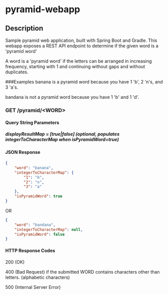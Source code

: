# pyramid-webapp

## Description
Sample pyramid web application, built with Spring Boot and Gradle. This webapp exposes a REST API endpoint to determine if the given word is a 'pyramid word' 

A word is a 'pyramid word' if the letters can be arranged in increasing frequency, starting with 1 and continuing without gaps and without duplicates.

###Examples
banana is a pyramid word because you have 1 'b', 2 'n's, and 3 'a's.

bandana is not a pyramid word because you have 1 'b' and 1 'd'.

### GET /pyramid/\<WORD\>

#### Query String Parameters
#####  displayResultMap = [true|false] (optional, populates integerToCharacterMap when isPyramidWord=true)

#### JSON Response

```json
{
    "word": "banana",
    "integerToCharacterMap": {
        "1": "b",
        "2": "n",
        "3": "a"
    },
    "isPyramidWord": true
}
```
OR

```json
{
    "word": "bandana",
    "integerToCharacterMap": null,
    "isPyramidWord": false
}
```

#### HTTP Response Codes

200 (OK) 

400 (Bad Request) if the submitted WORD contains characters other than letters. (alphabetic characters)

500 (Internal Server Error)

